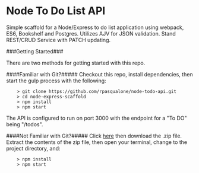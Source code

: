 # Node To Do List API

Simple scaffold for a Node/Express to do list application using webpack, ES6, Bookshelf and Postgres. Utilizes AJV for
JSON validation. Stand REST/CRUD Service with PATCH updating.

###Getting Started###

There are two methods for getting started with this repo.

####Familiar with Git?#####
Checkout this repo, install dependencies, then start the gulp process with the following:

```
	> git clone https://github.com/rpasqualone/node-todo-api.git
	> cd node-express-scaffold
	> npm install
	> npm start
```
The API is configured to run on port 3000 with the endpoint for a "To DO" being "/todos".

####Not Familiar with Git?#####
Click [here](https://github.com/rpasqualone/node-todo-api/archive/master.zip) then download the .zip file.  Extract the contents of the zip file, then open your terminal, change to the project directory, and:

```
	> npm install
	> npm start
```
